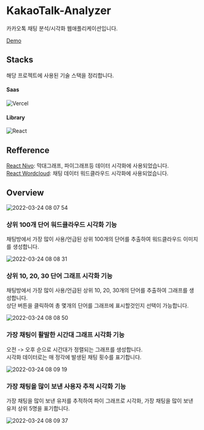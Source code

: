 # KakaoTalk-Analyzer

카카오톡 채팅 분석/시각화 웹애플리케이션입니다.

[Demo](kakaotalk-analyzer.vercel.app)

## Stacks

해당 프로젝트에 사용된 기술 스택을 정리합니다.

#### Saas

![Vercel](https://img.shields.io/badge/vercel-%23000000.svg?style=for-the-badge&logo=vercel&logoColor=white)

#### Library

![React](https://img.shields.io/badge/react-%2320232a.svg?style=for-the-badge&logo=react&logoColor=%2361DAFB)

## Refference
[React Nivo](https://nivo.rocks): 막대그래프, 파이그래프등 데이터 시각화에 사용되었습니다.  
[React Wordcloud](https://www.npmjs.com/package/react-wordcloud): 채팅 데이터 워드클라우드 시각화에 사용되었습니다.  

## Overview

![2022-03-24 08 07 54](https://user-images.githubusercontent.com/77450463/159844085-eec139bb-5dc1-49fb-bbd3-fbba7fe693f2.gif)

### 상위 100개 단어 워드클라우드 시각화 기능

채팅방에서 가장 많이 사용/언급된 상위 100개의 단어를 추출하여 워드클라우드 이미지를 생성합니다.

![2022-03-24 08 08 31](https://user-images.githubusercontent.com/77450463/159850554-fc5850c1-83e6-43ed-bc2b-e237cca3a07f.gif)

### 상위 10, 20, 30 단어 그래프 시각화 기능

채팅방에서 가장 많이 사용/언급된 상위 10, 20, 30개의 단어를 추출하여 그래프를 생성합니다.  
상단 버튼을 클릭하여 총 몇개의 단어를 그래프에 표시할것인지 선택이 가능합니다.

![2022-03-24 08 08 50](https://user-images.githubusercontent.com/77450463/159850733-f8482626-357e-43cf-99e0-abdd9b1b7d2b.gif)

### 가장 채팅이 활발한 시간대 그래프 시각화 기능

오전 -> 오후 순으로 시간대가 정렬되는 그래프를 생성합니다.  
시각화 데이터로는 매 정각에 발생된 채팅 횟수를 표기합니다.

![2022-03-24 08 09 19](https://user-images.githubusercontent.com/77450463/159850967-7d32e91a-49a7-4684-b997-3d7cb37ac6b4.gif)

### 가장 채팅을 많이 보낸 사용자 추적 시각화 기능

가장 채팅을 많이 보낸 유저를 추적하여 파이 그래프로 시각화, 가장 채팅을 많이 보낸 유저 상위 5명을 표기합니다.

![2022-03-24 08 09 37](https://user-images.githubusercontent.com/77450463/159851067-23599da3-5217-47e8-ba61-c621d8b38dbf.gif)
